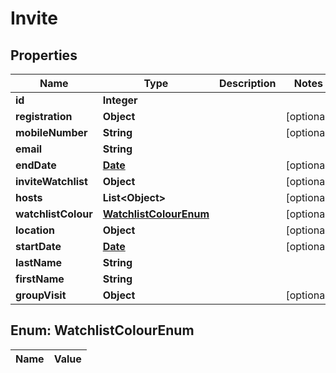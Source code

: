 

# Invite

## Properties

Name | Type | Description | Notes
------------ | ------------- | ------------- | -------------
**id** | **Integer** |  | 
**registration** | **Object** |  |  [optional]
**mobileNumber** | **String** |  |  [optional]
**email** | **String** |  | 
**endDate** | [**Date**](Date.md) |  |  [optional]
**inviteWatchlist** | **Object** |  |  [optional]
**hosts** | **List&lt;Object&gt;** |  |  [optional]
**watchlistColour** | [**WatchlistColourEnum**](#WatchlistColourEnum) |  |  [optional]
**location** | **Object** |  |  [optional]
**startDate** | [**Date**](Date.md) |  |  [optional]
**lastName** | **String** |  | 
**firstName** | **String** |  | 
**groupVisit** | **Object** |  |  [optional]


## Enum: WatchlistColourEnum

Name | Value
---- | -----




